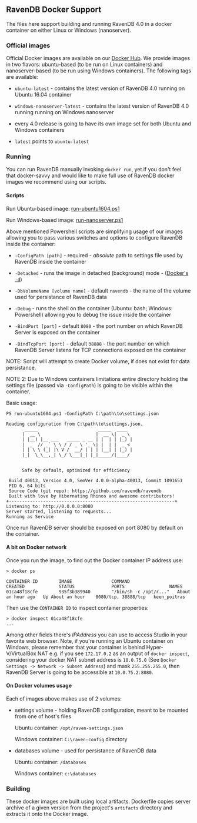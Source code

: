 ## RavenDB Docker Support

The files here support building and running RavenDB 4.0 in a docker container on either Linux or Windows (nanoserver).

### Official images

 Official Docker images are available on our [Docker Hub](https://hub.docker.com/r/ravendb/ravendb/). We provide images in two flavors: ubuntu-based (to be run on Linux containers) and nanoserver-based (to be run using Windows containers). The following tags are available:

- `ubuntu-latest` - contains the latest version of RavenDB 4.0 running on Ubuntu 16.04 container

- `windows-nanoserver-latest` - contains the latest version of RavenDB 4.0 running running on Windows nanoserver

- every 4.0 release is going to have its own image set for both Ubuntu and Windows containers

- `latest` points to `ubuntu-latest`

### Running

You can run RavenDB manually invoking `docker run`, yet if you don't feel that docker-savvy and would like to make full use of RavenDB docker images we recommend using our scripts.

#### Scripts

Run Ubuntu-based image: [run-ubuntu1604.ps1](run-ubuntu1604.ps1)

Run Windows-based image: [run-nanoserver.ps1](run-nanoserver.ps1)

Above mentioned Powershell scripts are simplifying usage of our images allowing you to pass various switches and options to configure RavenDB inside the container:

- `-ConfigPath [path]` - required - *absolute* path to settings file used by RavenDB inside the container

- `-Detached` - runs the image in detached (background) mode - ([Docker's `-d`](https://docs.docker.com/engine/reference/run/#detached--d))

- `-DbVolumeName [volume name]` - default `ravendb` - the name of the volume used for persistance of RavenDB data

- `-Debug` - runs the shell on the container (Ubuntu: bash; Windows: Powershell) allowing you to debug the issue inside the container

- `-BindPort [port]` - default `8080` - the port number on which RavenDB Server is exposed on the container

- `-BindTcpPort [port]` - default `38888` - the port number on which RavenDB Server listens for TCP connections exposed on the container

NOTE: Script will attempt to create Docker volume, if does not exist for data persistance.

NOTE 2: Due to Windows containers limitations entire directory holding the settings file (passed via `-ConfigPath`) is going to be visible within the container.

Basic usage:
```
PS run-ubuntu1604.ps1 -ConfigPath C:\path\to\settings.json

Reading configuration from C:\path\to\settings.json.
       _____                       _____  ____
      |  __ \                     |  __ \|  _ \
      | |__) |__ ___   _____ _ __ | |  | | |_) |
      |  _  // _` \ \ / / _ \ '_ \| |  | |  _ <
      | | \ \ (_| |\ V /  __/ | | | |__| | |_) |
      |_|  \_\__,_| \_/ \___|_| |_|_____/|____/


      Safe by default, optimized for efficiency

 Build 40013, Version 4.0, SemVer 4.0.0-alpha-40013, Commit 1091651
 PID 6, 64 bits
 Source Code (git repo): https://github.com/ravendb/ravendb
 Built with love by Hibernating Rhinos and awesome contributors!
+---------------------------------------------------------------+
Listening to: http://0.0.0.0:8080
Server started, listening to requests...
Running as Service

```

Once run RavenDB server should be exposed on port 8080 by default on the container.

#### A bit on Docker network

Once you run the image, to find out the Docker container IP address use:

```
> docker ps

CONTAINER ID        IMAGE               COMMAND                  CREATED             STATUS              PORTS                 NAMES
01ca48f18cfe        935f3b389940        "/bin/sh -c /opt/r..."   About an hour ago   Up About an hour    8080/tcp, 38888/tcp   keen_poitras
```

Then use the `CONTAINER ID` to inspect container properties:
```
> docker inspect 01ca48f18cfe
...        
```

Among other fields there's *IPAddress* you can use to access Studio in your favorite web browser. Note, if you're running an Ubuntu container on Windows, please remember that your container is behind Hyper-V/VirtualBox NAT e.g. if you see `172.17.0.2` as an output of `docker inspect`, considering your docker NAT subnet address is `10.0.75.0` (See `Docker Settings -> Network -> Subnet Address`) and mask  `255.255.255.0`, then RavenDB Server is going to be accessible at `10.0.75.2:8080`.

#### On Docker volumes usage

Each of images above makes use of 2 volumes:

- settings volume - holding RavenDB configuration, meant to be mounted from one of host's files

    Ubuntu container: `/opt/raven-settings.json`

    Windows container: `C:\raven-config` directory

- databases volume - used for persistance of RavenDB data

    Ubuntu container: `/databases`

    Windows container: `c:\databases`

### Building

These docker images are built using local artifacts. Dockerfile copies server archive of a given version from the project's `artifacts` directory and extracts it onto the Docker image.
